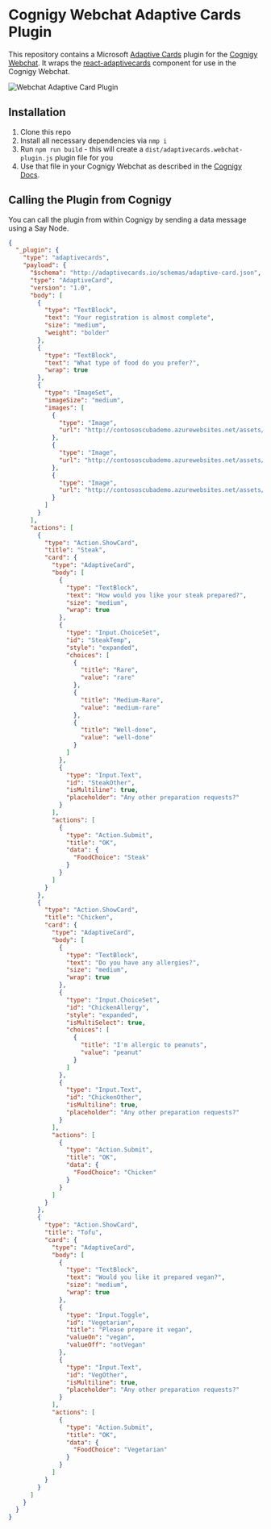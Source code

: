 # Cognigy Webchat Adaptive Cards Plugin
This repository contains a Microsoft [Adaptive Cards](https://adaptivecards.io/) plugin for the [Cognigy Webchat](https://github.com/Cognigy/WebchatWidget).
It wraps the [react-adaptivecards](https://github.com/gatewayapps/react-adaptivecards) component for use in the Cognigy Webchat.

![Webchat Adaptive Card Plugin](./assets/adaptive.png)

## Installation

1. Clone this repo
2. Install all necessary dependencies via `nmp i`
3. Run `npm run build` - this will create a `dist/adaptivecards.webchat-plugin.js` plugin file for you
4. Use that file in your Cognigy Webchat as described in the [Cognigy Docs](https://docs.cognigy.com/docs/using-additional-webchat-plugins).

## Calling the Plugin from Cognigy
You can call the plugin from within Cognigy by sending a data message using a Say Node.

```JSON
{
  "_plugin": {
    "type": "adaptivecards",
    "payload": {
      "$schema": "http://adaptivecards.io/schemas/adaptive-card.json",
      "type": "AdaptiveCard",
      "version": "1.0",
      "body": [
        {
          "type": "TextBlock",
          "text": "Your registration is almost complete",
          "size": "medium",
          "weight": "bolder"
        },
        {
          "type": "TextBlock",
          "text": "What type of food do you prefer?",
          "wrap": true
        },
        {
          "type": "ImageSet",
          "imageSize": "medium",
          "images": [
            {
              "type": "Image",
              "url": "http://contososcubademo.azurewebsites.net/assets/steak.jpg"
            },
            {
              "type": "Image",
              "url": "http://contososcubademo.azurewebsites.net/assets/chicken.jpg"
            },
            {
              "type": "Image",
              "url": "http://contososcubademo.azurewebsites.net/assets/tofu.jpg"
            }
          ]
        }
      ],
      "actions": [
        {
          "type": "Action.ShowCard",
          "title": "Steak",
          "card": {
            "type": "AdaptiveCard",
            "body": [
              {
                "type": "TextBlock",
                "text": "How would you like your steak prepared?",
                "size": "medium",
                "wrap": true
              },
              {
                "type": "Input.ChoiceSet",
                "id": "SteakTemp",
                "style": "expanded",
                "choices": [
                  {
                    "title": "Rare",
                    "value": "rare"
                  },
                  {
                    "title": "Medium-Rare",
                    "value": "medium-rare"
                  },
                  {
                    "title": "Well-done",
                    "value": "well-done"
                  }
                ]
              },
              {
                "type": "Input.Text",
                "id": "SteakOther",
                "isMultiline": true,
                "placeholder": "Any other preparation requests?"
              }
            ],
            "actions": [
              {
                "type": "Action.Submit",
                "title": "OK",
                "data": {
                  "FoodChoice": "Steak"
                }
              }
            ]
          }
        },
        {
          "type": "Action.ShowCard",
          "title": "Chicken",
          "card": {
            "type": "AdaptiveCard",
            "body": [
              {
                "type": "TextBlock",
                "text": "Do you have any allergies?",
                "size": "medium",
                "wrap": true
              },
              {
                "type": "Input.ChoiceSet",
                "id": "ChickenAllergy",
                "style": "expanded",
                "isMultiSelect": true,
                "choices": [
                  {
                    "title": "I'm allergic to peanuts",
                    "value": "peanut"
                  }
                ]
              },
              {
                "type": "Input.Text",
                "id": "ChickenOther",
                "isMultiline": true,
                "placeholder": "Any other preparation requests?"
              }
            ],
            "actions": [
              {
                "type": "Action.Submit",
                "title": "OK",
                "data": {
                  "FoodChoice": "Chicken"
                }
              }
            ]
          }
        },
        {
          "type": "Action.ShowCard",
          "title": "Tofu",
          "card": {
            "type": "AdaptiveCard",
            "body": [
              {
                "type": "TextBlock",
                "text": "Would you like it prepared vegan?",
                "size": "medium",
                "wrap": true
              },
              {
                "type": "Input.Toggle",
                "id": "Vegetarian",
                "title": "Please prepare it vegan",
                "valueOn": "vegan",
                "valueOff": "notVegan"
              },
              {
                "type": "Input.Text",
                "id": "VegOther",
                "isMultiline": true,
                "placeholder": "Any other preparation requests?"
              }
            ],
            "actions": [
              {
                "type": "Action.Submit",
                "title": "OK",
                "data": {
                  "FoodChoice": "Vegetarian"
                }
              }
            ]
          }
        }
      ]
    }
  }
}
```
